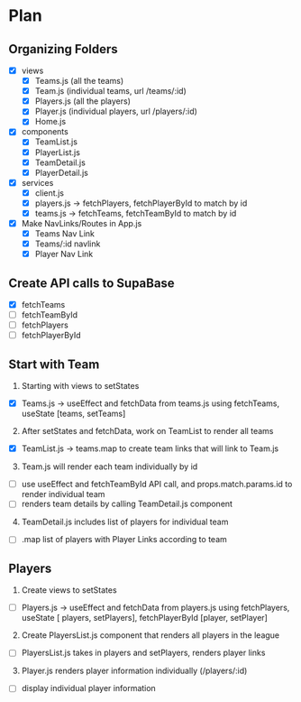 # Plan

## Organizing Folders

- [x] views
  - [x] Teams.js (all the teams)
  - [x] Team.js (individual teams, url /teams/:id)
  - [x] Players.js (all the players)
  - [x] Player.js (individual players, url /players/:id)
  - [x] Home.js
- [x] components
  - [x] TeamList.js
  - [x] PlayerList.js
  - [x] TeamDetail.js
  - [x] PlayerDetail.js
- [x] services
  - [x] client.js
  - [x] players.js -> fetchPlayers, fetchPlayerById to match by id
  - [x] teams.js -> fetchTeams, fetchTeamById to match by id
- [x] Make NavLinks/Routes in App.js
  - [x] Teams Nav Link
  - [x] Teams/:id navlink
  - [x] Player Nav Link

## Create API calls to SupaBase

- [x] fetchTeams
- [ ] fetchTeamById
- [ ] fetchPlayers
- [ ] fetchPlayerById

## Start with Team

1. Starting with views to setStates

- [x] Teams.js -> useEffect and fetchData from teams.js using fetchTeams, useState [teams, setTeams]

2. After setStates and fetchData, work on TeamList to render all teams

- [x] TeamList.js -> teams.map to create team links that will link to Team.js

3. Team.js will render each team individually by id

- [ ] use useEffect and fetchTeamById API call, and props.match.params.id to render individual team
- [ ] renders team details by calling TeamDetail.js component

4. TeamDetail.js includes list of players for individual team

- [ ] .map list of players with Player Links according to team

## Players

1. Create views to setStates

- [ ] Players.js -> useEffect and fetchData from players.js using fetchPlayers, useState [ players, setPlayers], fetchPlayerById [player, setPlayer]

2. Create PlayersList.js component that renders all players in the league

- [ ] PlayersList.js takes in players and setPlayers, renders player links

3. Player.js renders player information individually (/players/:id)

- [ ] display individual player information
